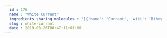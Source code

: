 ```yaml
---
  id : 176
  name : "White Currant"
  ingredients_sharing_molecules : "[{'name': 'Currant', 'wiki': 'Ribes', 'id': 173, 'category': 'Fruit', 'common_molecules': [6560, 519382, 12257, 246728, 8163, 6654, 18827, 7462, 7695, 7710, 170833, 643820, 19602, 10797, 6561, 8892, 7165, 1032, 10430, 6590, 11173, 14896, 8038, 7501, 8365, 5284507, 14529, 8129, 12508, 61020, 61054, 12777, 5281553, 31276, 8914, 31289, 7654]}, {'name': 'Black Currant', 'wiki': 'Blackcurrant', 'id': 174, 'category': 'Fruit', 'common_molecules': [6560, 519382, 12257, 246728, 8163, 6654, 18827, 7462, 7695, 7710, 170833, 643820, 19602, 10797, 6561, 8892, 7165, 1032, 10430, 6590, 11173, 14896, 8038, 7501, 8365, 5284507, 14529, 8129, 12508, 61020, 61054, 12777, 5281553, 31276, 8914, 31289, 7654]}, {'name': 'Red Currant', 'wiki': 'Redcurrant', 'id': 175, 'category': 'Fruit', 'common_molecules': [6560, 519382, 12257, 246728, 8163, 6654, 18827, 7462, 7695, 7710, 170833, 643820, 19602, 10797, 6561, 8892, 7165, 1032, 10430, 6590, 11173, 14896, 8038, 7501, 8365, 5284507, 14529, 8129, 12508, 61020, 61054, 12777, 5281553, 31276, 8914, 31289, 7654]}, {'name': 'Tea', 'wiki': 'Tea', 'id': 310, 'category': 'Plant', 'common_molecules': [6560, 519382, 246728, 8163, 6654, 18827, 7462, 7710, 643820, 19602, 10797, 6561, 8892, 7165, 10430, 6590, 14896, 7654, 7501, 5284507, 14529, 8129, 61020, 12777, 5281553, 31276, 8914, 31289]}, {'name': 'Guava', 'wiki': 'Guava', 'id': 183, 'category': 'Fruit', 'common_molecules': [6560, 246728, 8163, 6654, 18827, 7462, 7710, 19602, 6561, 8892, 7165, 10430, 6590, 11173, 14896, 8038, 7501, 5284507, 61020, 5281553, 31276, 8914, 31289, 7654]}]"
  slug : white-currant
  date : 2019-03-26T08:47:11+01:00
---
```



